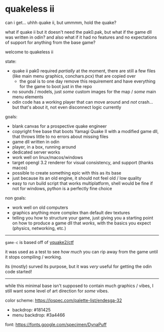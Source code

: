 # quakeless ii

can i get... uhhh quake ii, but ummmm, hold the quake?

what if quake ii but it doesn't need the pak0.pak, but what if the game dll was written in odin? and also what if it had no features and no expectations of support for anything from the base game?

welcome to quakeless ii

state:

- quake ii pak0 required _partially_ at the moment, there are still a few files (like main menu graphics, conchars.pcx) that are copied over
  - the goal is to one day remove this requirement and have everything for the game to boot just in the repo
- no sounds / models, just _some_ custom images for the map / _some_ main menu elements
- odin code has a working player that can move around and _not_ crash... but that's about it, not even disconnect logic currently

goals:

- blank canvas for a prospective quake engineer
- copyright free base that boots Yamagi Quake II with a modified game dll, that throws little to no errors about missing files
- game dll written in odin
- player, in a box, running around
- dedicated server works
- work well on linux/macos/windows
- target opengl 3.2 renderer for visual consistency, and support (thanks macos)
- possible to create something epic with this as its base
- just because its an old engine, it should not feel old / low quality
- easy to run build script that works multiplatform, shell would be fine if not for windows, python is a perfectly fine choice

non goals:

- work well on old computers
- graphics anything more complex than default dev textures
- telling you how to structure your game, just giving you a starting point on how to produce a game dll that _works_, with the basics you expect (physics, networking, etc.)

---

`game-c` is based off of [yquake2/ctf](https://github.com/yquake2/ctf/tree/c7a4b27bf67c9b09fe906bfb2263ff9f66fb57b6)

it was used as a test to see _how much_ you can rip away from the game until it stops compiling / working.

its (mostly) surved its purpose, but it was _very_ useful for getting the odin code started!

---

while this minimal base isn't supposed to contain much graphics / vibes, I still want some level of art direction for _some_ vibes.

color scheme: https://lospec.com/palette-list/endesga-32

- backdrop: #181425
- menu backdrop: #3a4466

font: https://fonts.google.com/specimen/DynaPuff
